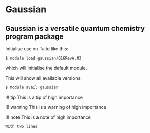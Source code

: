 # Gaussian

## Gaussian is a versatile quantum chemistry program package

Initialise use on Taito like this:

```bash
$ module load gaussian/G16RevA.03
```

which will initialise the default module.

This will show all available versions:
```bash
$ module avail gaussian
```

!!! tip
    This is a tip of high importance

!!! warning
    This is a warning of high importance

!!! note
    This is a note of high importance
    
    With two lines

